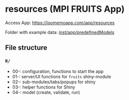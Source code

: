 # resources (MPI FRUITS App)

Access App: https://isomemoapp.com/app/resources

Folder with example data: [inst/app/predefinedModels](https://github.com/Pandora-IsoMemo/resources/tree/main/inst/app/predefinedModels)

## File structure

### `R/`

- 00-: configuration, functions to start the app
- 01-: server/UI functions for `fruits` shiny-module
- 02-: sub-modules/tabs/popups for shiny
- 03-: helper functions for Shiny
- 04-: model (create, validate, run)
